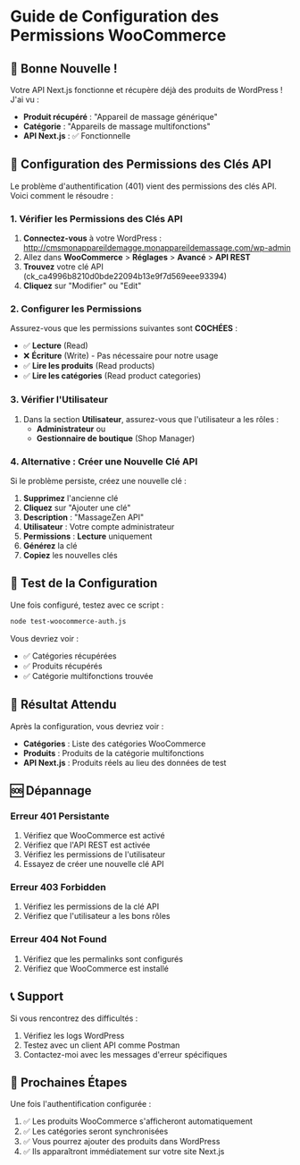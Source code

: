 # Guide de Configuration des Permissions WooCommerce

## 🎉 Bonne Nouvelle !

Votre API Next.js fonctionne et récupère déjà des produits de WordPress ! J'ai vu :
- **Produit récupéré** : "Appareil de massage générique"
- **Catégorie** : "Appareils de massage multifonctions"
- **API Next.js** : ✅ Fonctionnelle

## 🔧 Configuration des Permissions des Clés API

Le problème d'authentification (401) vient des permissions des clés API. Voici comment le résoudre :

### 1. Vérifier les Permissions des Clés API

1. **Connectez-vous** à votre WordPress : http://cmsmonappareildemagge.monappareildemassage.com/wp-admin
2. Allez dans **WooCommerce** > **Réglages** > **Avancé** > **API REST**
3. **Trouvez** votre clé API (ck_ca4996b8210d0bde22094b13e9f7d569eee93394)
4. **Cliquez** sur "Modifier" ou "Edit"

### 2. Configurer les Permissions

Assurez-vous que les permissions suivantes sont **COCHÉES** :
- ✅ **Lecture** (Read)
- ❌ **Écriture** (Write) - Pas nécessaire pour notre usage
- ✅ **Lire les produits** (Read products)
- ✅ **Lire les catégories** (Read product categories)

### 3. Vérifier l'Utilisateur

1. Dans la section **Utilisateur**, assurez-vous que l'utilisateur a les rôles :
   - **Administrateur** ou
   - **Gestionnaire de boutique** (Shop Manager)

### 4. Alternative : Créer une Nouvelle Clé API

Si le problème persiste, créez une nouvelle clé :

1. **Supprimez** l'ancienne clé
2. **Cliquez** sur "Ajouter une clé"
3. **Description** : "MassageZen API"
4. **Utilisateur** : Votre compte administrateur
5. **Permissions** : **Lecture** uniquement
6. **Générez** la clé
7. **Copiez** les nouvelles clés

## 🧪 Test de la Configuration

Une fois configuré, testez avec ce script :

```bash
node test-woocommerce-auth.js
```

Vous devriez voir :
- ✅ Catégories récupérées
- ✅ Produits récupérés
- ✅ Catégorie multifonctions trouvée

## 🎯 Résultat Attendu

Après la configuration, vous devriez voir :
- **Catégories** : Liste des catégories WooCommerce
- **Produits** : Produits de la catégorie multifonctions
- **API Next.js** : Produits réels au lieu des données de test

## 🆘 Dépannage

### Erreur 401 Persistante
1. Vérifiez que WooCommerce est activé
2. Vérifiez que l'API REST est activée
3. Vérifiez les permissions de l'utilisateur
4. Essayez de créer une nouvelle clé API

### Erreur 403 Forbidden
1. Vérifiez les permissions de la clé API
2. Vérifiez que l'utilisateur a les bons rôles

### Erreur 404 Not Found
1. Vérifiez que les permalinks sont configurés
2. Vérifiez que WooCommerce est installé

## 📞 Support

Si vous rencontrez des difficultés :
1. Vérifiez les logs WordPress
2. Testez avec un client API comme Postman
3. Contactez-moi avec les messages d'erreur spécifiques

## 🎉 Prochaines Étapes

Une fois l'authentification configurée :
1. ✅ Les produits WooCommerce s'afficheront automatiquement
2. ✅ Les catégories seront synchronisées
3. ✅ Vous pourrez ajouter des produits dans WordPress
4. ✅ Ils apparaîtront immédiatement sur votre site Next.js

